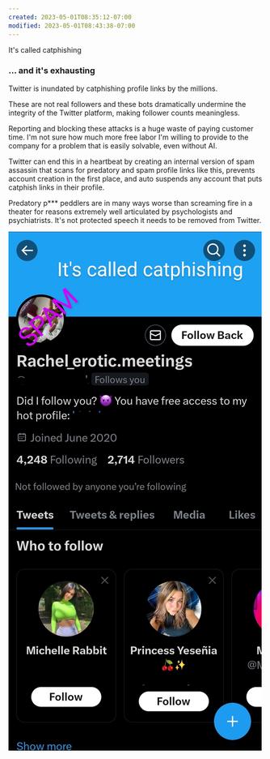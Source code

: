 ```yaml
---
created: 2023-05-01T08:35:12-07:00
modified: 2023-05-01T08:43:38-07:00
---
```


It's called catphishing

### ... and it's exhausting

Twitter is inundated by catphishing profile links by the millions.

These are not real followers and these bots dramatically undermine the integrity of the Twitter platform, making follower counts meaningless.

Reporting and blocking these attacks is a huge waste of paying customer time. I'm not sure how much more free labor I'm willing to provide to the company for a problem that is easily solvable, even without AI.

Twitter can end this in a heartbeat by creating an internal version of spam assassin that scans for predatory and spam profile links like this, prevents account creation in the first place, and auto suspends any account that puts catphish links in their profile.

Predatory p*** peddlers are in many ways worse than screaming fire in a theater for reasons extremely well articulated by psychologists and psychiatrists. It's not protected speech it needs to be removed from Twitter.

![Image](/assets/images/fa73793bf0fb837402c36d02df49e92a.jpg) 

